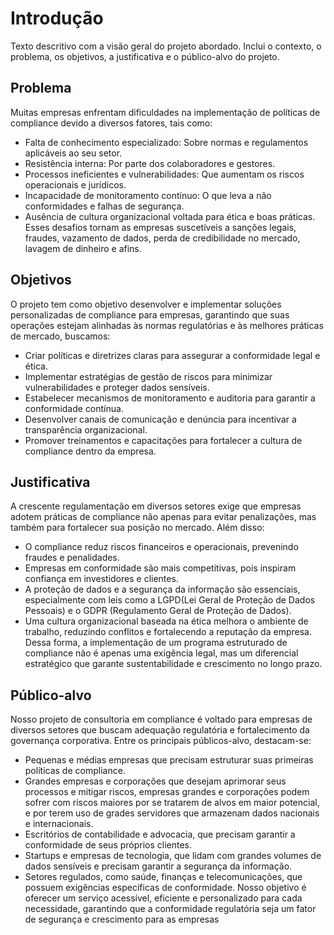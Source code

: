 # Introdução

Texto descritivo com a visão geral do projeto abordado. Inclui o contexto, o problema, os objetivos, a justificativa e o público-alvo do projeto.

## Problema
Muitas empresas enfrentam dificuldades na implementação de políticas de compliance
devido a diversos fatores, tais como:
- Falta de conhecimento especializado: Sobre normas e regulamentos aplicáveis
ao seu setor.
- Resistência interna: Por parte dos colaboradores e gestores.
- Processos ineficientes e vulnerabilidades: Que aumentam os riscos
operacionais e jurídicos.
- Incapacidade de monitoramento contínuo: O que leva a não conformidades e
falhas de segurança.
- Ausência de cultura organizacional voltada para ética e boas práticas.
Esses desafios tornam as empresas suscetíveis a sanções legais, fraudes, vazamento de
dados, perda de credibilidade no mercado, lavagem de dinheiro e afins. 

## Objetivos

O projeto tem como objetivo desenvolver e implementar soluções personalizadas de
compliance para empresas, garantindo que suas operações estejam alinhadas às normas
regulatórias e às melhores práticas de mercado, buscamos:
- Criar políticas e diretrizes claras para assegurar a conformidade legal e ética.
- Implementar estratégias de gestão de riscos para minimizar vulnerabilidades e
proteger dados sensíveis.
- Estabelecer mecanismos de monitoramento e auditoria para garantir a
conformidade contínua.
- Desenvolver canais de comunicação e denúncia para incentivar a transparência
organizacional.
- Promover treinamentos e capacitações para fortalecer a cultura de compliance
dentro da empresa.

## Justificativa

A crescente regulamentação em diversos setores exige que empresas adotem práticas de
compliance não apenas para evitar penalizações, mas também para fortalecer sua
posição no mercado. Além disso:
- O compliance reduz riscos financeiros e operacionais, prevenindo fraudes e
penalidades.
- Empresas em conformidade são mais competitivas, pois inspiram confiança
em investidores e clientes.
- A proteção de dados e a segurança da informação são essenciais,
especialmente com leis como a LGPD(Lei Geral de Proteção de Dados Pessoais) e
o GDPR (Regulamento Geral de Proteção de Dados).
- Uma cultura organizacional baseada na ética melhora o ambiente de trabalho,
reduzindo conflitos e fortalecendo a reputação da empresa.
Dessa forma, a implementação de um programa estruturado de compliance não é apenas
uma exigência legal, mas um diferencial estratégico que garante sustentabilidade e
crescimento no longo prazo. 


## Público-alvo

Nosso projeto de consultoria em compliance é voltado para empresas de diversos setores
que buscam adequação regulatória e fortalecimento da governança corporativa. Entre os
principais públicos-alvo, destacam-se:
- Pequenas e médias empresas que precisam estruturar suas primeiras políticas
de compliance.
- Grandes empresas e corporações que desejam aprimorar seus processos e
mitigar riscos, empresas grandes e corporações podem sofrer com riscos maiores
por se tratarem de alvos em maior potencial, e por terem uso de grades servidores
que armazenam dados nacionais e internacionais.
- Escritórios de contabilidade e advocacia, que precisam garantir a conformidade
de seus próprios clientes.
- Startups e empresas de tecnologia, que lidam com grandes volumes de dados
sensíveis e precisam garantir a segurança da informação.
- Setores regulados, como saúde, finanças e telecomunicações, que possuem
exigências específicas de conformidade.
Nosso objetivo é oferecer um serviço acessível, eficiente e personalizado para cada
necessidade, garantindo que a conformidade regulatória seja um fator de segurança e
crescimento para as empresas
